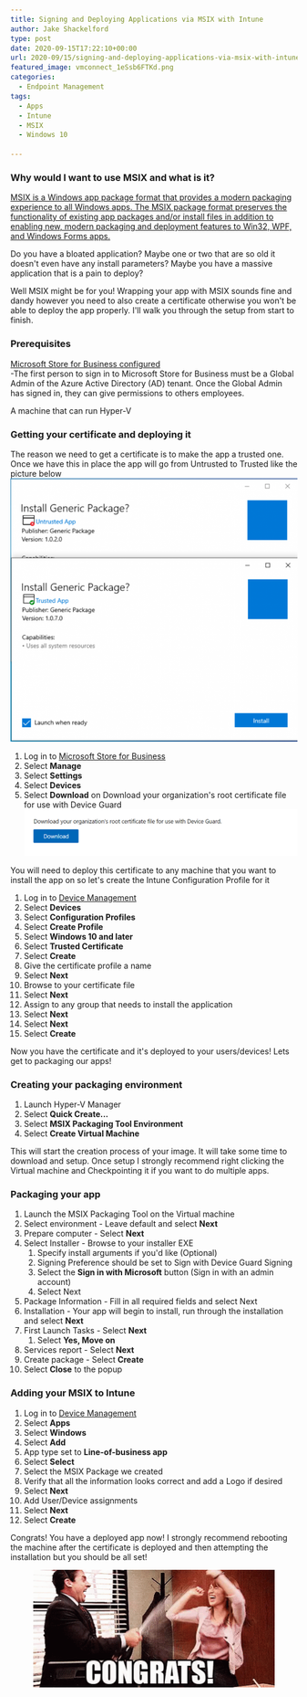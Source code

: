 ```yaml
---
title: Signing and Deploying Applications via MSIX with Intune
author: Jake Shackelford
type: post
date: 2020-09-15T17:22:10+00:00
url: 2020-09/15/signing-and-deploying-applications-via-msix-with-intune/
featured_image: vmconnect_1eSsb6FTKd.png
categories:
  - Endpoint Management
tags:
  - Apps
  - Intune
  - MSIX
  - Windows 10

---
```

 

### Why would I want to use MSIX and what is it?

[MSIX is a Windows app package format that provides a modern packaging experience to all Windows apps. The MSIX package format preserves the functionality of existing app packages and/or install files in addition to enabling new, modern packaging and deployment features to Win32, WPF, and Windows Forms apps.](https://docs.microsoft.com/en-us/windows/msix/overview#:~:text=MSIX%20is%20a%20Windows%20app,WPF%2C%20and%20Windows%20Forms%20apps.)

Do you have a bloated application? Maybe one or two that are so old it doesn't even have any install parameters? Maybe you have a massive application that is a pain to deploy?

Well MSIX might be for you! Wrapping your app with MSIX sounds fine and dandy however you need to also create a certificate otherwise you won't be able to deploy the app properly. I'll walk you through the setup from start to finish.

### Prerequisites

[Microsoft Store for Business configured](https://sysmansquad.com/2020/01/27/intune-autopilot-setup-companion-guide-part-2-windows-store-for-business/)  
-The first person to sign in to Microsoft Store for Business must be a Global Admin of the Azure Active Directory (AD) tenant. Once the Global Admin has signed in, they can give permissions to others employees.  
  
A machine that can run Hyper-V

### Getting your certificate and deploying it

The reason we need to get a certificate is to make the app a trusted one. Once we have this in place the app will go from Untrusted to Trusted like the picture below  
![](vmconnect_1eSsb6FTKd.png) 

  1. Log in to [Microsoft Store for Business](https://businessstore.microsoft.com/en-us/store?signin=)
  2. Select **Manage**
  3. Select **Settings**
  4. Select **Devices**
  5. Select **Download** on Download your organization's root certificate file for use with Device Guard![](msedge_5t3OJ6orOw.png) 

You will need to deploy this certificate to any machine that you want to install the app on so let's create the Intune Configuration Profile for it

  1. Log in to [Device Management](https://devicemanagement.microsoft.com/)
  2. Select **Devices**
  3. Select **Configuration Profiles**
  4. Select **Create Profile**
  5. Select **Windows 10 and later**
  6. Select **Trusted Certificate**
  7. Select **Create**
  8. Give the certificate profile a name
  9. Select **Next**
 10. Browse to your certificate file 
 11. Select **Next**
 12. Assign to any group that needs to install the application
 13. Select **Next**
 14. Select **Next**
 15. Select **Create**

Now you have the certificate and it's deployed to your users/devices! Lets get to packaging our apps!

### Creating your packaging environment

  1. Launch Hyper-V Manager
  2. Select **Quick Create...**
  3. Select **MSIX Packaging Tool Environment**
  4. Select **Create Virtual Machine**

This will start the creation process of your image. It will take some time to download and setup. Once setup I strongly recommend right clicking the Virtual machine and Checkpointing it if you want to do multiple apps.

### Packaging your app

  1. Launch the MSIX Packaging Tool on the Virtual machine
  2. Select environment - Leave default and select **Next**
  3. Prepare computer - Select **Next**
  4. Select Installer - Browse to your installer EXE 
      1. Specify install arguments if you'd like (Optional)
      2. Signing Preference should be set to Sign with Device Guard Signing 
      3. Select the **Sign in with Microsoft** button (Sign in with an admin account)
      4. Select Next
  5. Package Information - Fill in all required fields and select Next
  6. Installation - Your app will begin to install, run through the installation and select **Next**
  7. First Launch Tasks - Select **Next**
      1. Select **Yes, Move on**
  8. Services report - Select **Next**
  9. Create package - Select **Create**
 10. Select **Close** to the popup

### Adding your MSIX to Intune

  1. Log in to [Device Management](https://devicemanagement.microsoft.com/)
  2. Select **Apps**
  3. Select **Windows**
  4. Select **Add**
  5. App type set to **Line-of-business app**
  6. Select **Select**
  7. Select the MSIX Package we created
  8. Verify that all the information looks correct and add a Logo if desired
  9. Select **Next**
 10. Add User/Device assignments
 11. Select **Next**
 12. Select **Create**

Congrats! You have a deployed app now! I strongly recommend rebooting the machine after the certificate is deployed and then attempting the installation but you should be all set!<figure class="wp-block-image size-large">

![](giphy-2.gif) </figure>
